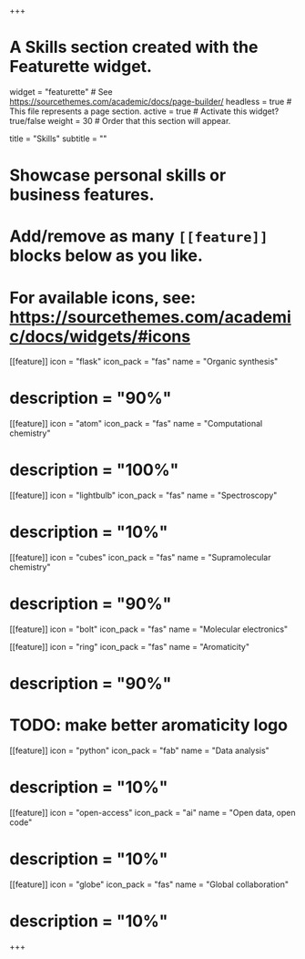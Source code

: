 +++
# A Skills section created with the Featurette widget.
widget = "featurette"  # See https://sourcethemes.com/academic/docs/page-builder/
headless = true  # This file represents a page section.
active = true  # Activate this widget? true/false
weight = 30  # Order that this section will appear.

title = "Skills"
subtitle = ""

# Showcase personal skills or business features.
# 
# Add/remove as many `[[feature]]` blocks below as you like.
# 
# For available icons, see: https://sourcethemes.com/academic/docs/widgets/#icons

[[feature]]
  icon = "flask"
  icon_pack = "fas"
  name = "Organic synthesis"
#  description = "90%"

[[feature]]
  icon = "atom"
  icon_pack = "fas"
  name = "Computational chemistry"
#  description = "100%"  
  
[[feature]]
  icon = "lightbulb"
  icon_pack = "fas"
  name = "Spectroscopy"
#  description = "10%"

[[feature]]
  icon = "cubes"
  icon_pack = "fas"
  name = "Supramolecular<br> chemistry"
#  description = "90%"

[[feature]]
  icon = "bolt"
  icon_pack = "fas"
  name = "Molecular electronics"

[[feature]]
  icon = "ring"
  icon_pack = "fas"
  name = "Aromaticity"
#  description = "90%"
  # TODO: make better aromaticity logo


[[feature]]
  icon = "python"
  icon_pack = "fab"
  name = "Data analysis"
#  description = "10%"

[[feature]]
  icon = "open-access"
  icon_pack = "ai"
  name = "Open data, open code"
#  description = "10%"

[[feature]]
  icon = "globe"
  icon_pack = "fas"
  name = "Global collaboration"
#  description = "10%"

+++
